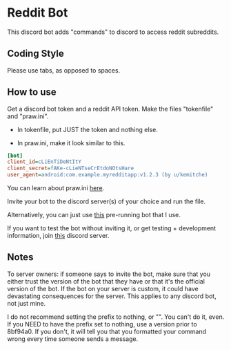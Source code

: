 
# Reddit Bot

This discord bot adds "commands" to discord to access reddit subreddits.

## Coding Style

Please use tabs, as opposed to spaces.

## How to use

Get a discord bot token and a reddit API token. Make the files "tokenfile" and "praw.ini".

- In tokenfile, put JUST the token and nothing else.

- In praw.ini, make it look similar to this.

```ini
[bot]
client_id=cLiEnTiDeNtItY
client_secret=fAKe-cLieNTseCrEtdoNOtsHare
user_agent=android:com.example.myredditapp:v1.2.3 (by u/kemitche)
```

You can learn about praw.ini [here](https://praw.readthedocs.io/en/latest/getting_started/configuration/prawini.html).

Invite your bot to the discord server(s) of your choice and run the file.

Alternatively, you can just use [this](https://discordapp.com/api/oauth2/authorize?client_id=705130799082635345&permissions=0&scope=bot) pre-running bot that I use.

If you want to test the bot without inviting it, or get testing + development information, join [this](https://discord.gg/yjr7mNA) discord server.

## Notes

To server owners: if someone says to invite the bot, make sure that you either trust the version of the bot that they have or that it's the official version of the bot. If the bot on your server is custom, it could have devastating consequences for the server. This applies to any discord bot, not just mine.

I do not recommend setting the prefix to nothing, or "". You can't do it, even. If you NEED to have the prefix set to nothing, use a version prior to 8bf94a0. If you don't, it will tell you that you formatted your command wrong every time someone sends a message.
